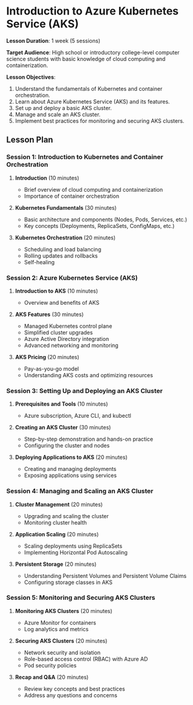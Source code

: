 # Introduction to Azure Kubernetes Service (AKS)

**Lesson Duration**: 1 week (5 sessions)

**Target Audience**: High school or introductory college-level computer science students with basic knowledge of cloud computing and containerization.

**Lesson Objectives**:
1. Understand the fundamentals of Kubernetes and container orchestration.
2. Learn about Azure Kubernetes Service (AKS) and its features.
3. Set up and deploy a basic AKS cluster.
4. Manage and scale an AKS cluster.
5. Implement best practices for monitoring and securing AKS clusters.

## Lesson Plan

### Session 1: Introduction to Kubernetes and Container Orchestration

1. **Introduction** (10 minutes)
   - Brief overview of cloud computing and containerization
   - Importance of container orchestration

2. **Kubernetes Fundamentals** (30 minutes)
   - Basic architecture and components (Nodes, Pods, Services, etc.)
   - Key concepts (Deployments, ReplicaSets, ConfigMaps, etc.)

3. **Kubernetes Orchestration** (20 minutes)
   - Scheduling and load balancing
   - Rolling updates and rollbacks
   - Self-healing

### Session 2: Azure Kubernetes Service (AKS)

1. **Introduction to AKS** (10 minutes)
   - Overview and benefits of AKS

2. **AKS Features** (30 minutes)
   - Managed Kubernetes control plane
   - Simplified cluster upgrades
   - Azure Active Directory integration
   - Advanced networking and monitoring

3. **AKS Pricing** (20 minutes)
   - Pay-as-you-go model
   - Understanding AKS costs and optimizing resources

### Session 3: Setting Up and Deploying an AKS Cluster

1. **Prerequisites and Tools** (10 minutes)
   - Azure subscription, Azure CLI, and kubectl

2. **Creating an AKS Cluster** (30 minutes)
   - Step-by-step demonstration and hands-on practice
   - Configuring the cluster and nodes

3. **Deploying Applications to AKS** (20 minutes)
   - Creating and managing deployments
   - Exposing applications using services

### Session 4: Managing and Scaling an AKS Cluster

1. **Cluster Management** (20 minutes)
   - Upgrading and scaling the cluster
   - Monitoring cluster health

2. **Application Scaling** (20 minutes)
   - Scaling deployments using ReplicaSets
   - Implementing Horizontal Pod Autoscaling

3. **Persistent Storage** (20 minutes)
   - Understanding Persistent Volumes and Persistent Volume Claims
   - Configuring storage classes in AKS

### Session 5: Monitoring and Securing AKS Clusters

1. **Monitoring AKS Clusters** (20 minutes)
   - Azure Monitor for containers
   - Log analytics and metrics

2. **Securing AKS Clusters** (20 minutes)
   - Network security and isolation
   - Role-based access control (RBAC) with Azure AD
   - Pod security policies

3. **Recap and Q&A** (20 minutes)
   - Review key concepts and best practices
   - Address any questions and concerns

